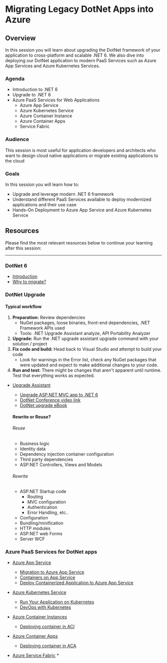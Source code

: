 # Migrating Legacy DotNet Apps into Azure 

## Overview

In this session you will learn about upgrading the DotNet framework of your application to cross-platform and scalable .NET 6. We also dive into deploying our DotNet application to modern PaaS Services such as Azure App Services and Azure Kubernetes Services. 

### Agenda

* Introduction to .NET 6
* Upgrade to .NET 6
* Azure PaaS Services for Web Applications
    * Azure App Service
    * Azure Kubernetes Service
    * Azure Container Instance
    * Azure Container Apps
    * Service Fabric

### Audience

This session is most useful for application developers and architects who want to design cloud native applications or migrate existing applications to the cloud

### Goals

In this session you will learn how to:
* Upgrade and leverage modern .NET 6 framework
* Understand different PaaS Services available to deploy modernized applications and their use case
* Hands-On Deployment to Azure App Service and Azure Kubernetes Service


## Resources

Please find the most relevant resources below to continue your learning after this session:
****
### DotNet 6

- [Introduction](https://dotnet.microsoft.com)
- [Why to migrate?](https://devblogs.microsoft.com/dotnet/announcing-net-6/)



### DotNet Upgrade

####    Typical workflow

1. **Preparation:** Review dependencies
   - NuGet packages, loose binaries, front-end dependencies, .NET Framework APIs used
   - Tools: .NET Upgrade Assistant analyze, API Portability Analyzer
2. **Upgrade:** Run the .NET upgrade assistant upgrade command with your solution / project
3. **Fix code and build:** Head back to Visual Studio and attempt to build your code
   - Look for warnings in the Error list, check any NuGet packages that were updated and expect to make additional changes to your code.
4. **Run and test:** There might be changes that aren't apparent until runtime. Test that everything works as expected.




- [Upgrade Assistant](https://dotnet.microsoft.com/en-us/platform/upgrade-assistant)
   * [Upgrade ASP.NET MVC app to .NET 6](https://docs.microsoft.com/en-us/dotnet/core/porting/upgrade-assistant-aspnetmvc)
   * [DotNet Conference video link](https://www.youtube.com/watch?v=cOHXt_0VDRI)
   * [DotNet upgrade eBook](https://docs.microsoft.com/en-us/dotnet/architecture/porting-existing-aspnet-apps/?WT.mc_id=dotnet-35129-website)

   

   #### Rewrite or Reuse?
   
   ###### Reuse
   
   - Business logic
   - Identity data
   - Dependency injection container configuration
   - Third party dependencies
   - ASP.NET Controllers, Views and Models
   
   ###### Rewrite
   
   - ASP.NET Startup code
     - Routing
     - MVC configuration
     - Authentication
     - Error Handling, etc..
   - Configuration
   - Bundling/minification
   - HTTP modules
   - ASP.NET web Forms
   - Server WCF



### Azure PaaS Services for DotNet apps

- [Azure App Service](https://azure.microsoft.com/en-in/services/app-service/)
   - [Migration to Azure App Service](https://azure.microsoft.com/en-in/services/app-service/migration-tools/)
   - [Containers on App Service](https://azure.microsoft.com/en-us/services/app-service/containers/)
   - [Deploy Containerized Application to Azure App Service](https://docs.microsoft.com/en-us/learn/modules/deploy-run-container-app-service/)


- [Azure Kubernetes Service](https://azure.microsoft.com/en-in/services/kubernetes-service/)
  * [Run Your Application on Kubernetes](https://docs.microsoft.com/en-us/azure/aks/tutorial-kubernetes-prepare-app)
  * [DevOps with Kubernetes](https://www.azuredevopslabs.com/labs/vstsextend/kubernetes/)

- [Azure Container Instances](https://azure.microsoft.com/en-in/services/container-instances/)
  * [Deploying container in ACI](https://docs.microsoft.com/en-us/azure/container-instances/container-instances-quickstart-portal)
- [Azure Container Apps](https://azure.microsoft.com/en-in/services/container-apps/)
  - [Deploying container in ACA](https://docs.microsoft.com/en-us/azure/container-apps/get-started-existing-container-image-portal?pivots=container-apps-private-registry)


- [Azure Service Fabric](https://azure.microsoft.com/en-in/services/service-fabric/)
  * 



